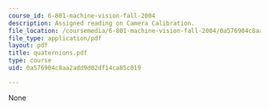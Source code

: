 ```yaml
---
course_id: 6-801-machine-vision-fall-2004
description: Assigned reading on Camera Calibration.
file_location: /coursemedia/6-801-machine-vision-fall-2004/0a576904c8aa2add9d02df14ca85c019_quaternions.pdf
file_type: application/pdf
layout: pdf
title: quaternions.pdf
type: course
uid: 0a576904c8aa2add9d02df14ca85c019

---
```

None